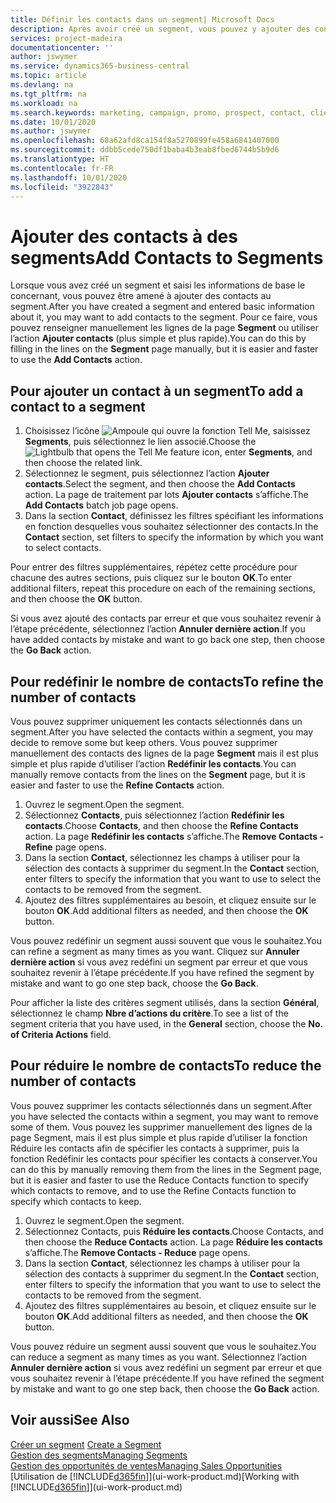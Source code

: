 ```yaml
---
title: Définir les contacts dans un segment| Microsoft Docs
description: Après avoir créé un segment, vous pouvez y ajouter des contacts, par exemple, dans le cadre d’une campagne marketing visant des clients particuliers.
services: project-madeira
documentationcenter: ''
author: jswymer
ms.service: dynamics365-business-central
ms.topic: article
ms.devlang: na
ms.tgt_pltfrm: na
ms.workload: na
ms.search.keywords: marketing, campaign, promo, prospect, contact, client, customer
ms.date: 10/01/2020
ms.author: jswymer
ms.openlocfilehash: 68a62afd8ca154f8a5270899fe458a6841407000
ms.sourcegitcommit: ddbb5cede750df1baba4b3eab8fbed6744b5b9d6
ms.translationtype: HT
ms.contentlocale: fr-FR
ms.lasthandoff: 10/01/2020
ms.locfileid: "3922843"
---
```

# <a name="add-contacts-to-segments"></a><span data-ttu-id="fc1da-103">Ajouter des contacts à des segments</span><span class="sxs-lookup"><span data-stu-id="fc1da-103">Add Contacts to Segments</span></span>
<span data-ttu-id="fc1da-104">Lorsque vous avez créé un segment et saisi les informations de base le concernant, vous pouvez être amené à ajouter des contacts au segment.</span><span class="sxs-lookup"><span data-stu-id="fc1da-104">After you have created a segment and entered basic information about it, you may want to add contacts to the segment.</span></span> <span data-ttu-id="fc1da-105">Pour ce faire, vous pouvez renseigner manuellement les lignes de la page **Segment** ou utiliser l’action **Ajouter contacts** (plus simple et plus rapide).</span><span class="sxs-lookup"><span data-stu-id="fc1da-105">You can do this by filling in the lines on the **Segment** page manually, but it is easier and faster to use the **Add Contacts** action.</span></span>

## <a name="to-add-a-contact-to-a-segment"></a><span data-ttu-id="fc1da-106">Pour ajouter un contact à un segment</span><span class="sxs-lookup"><span data-stu-id="fc1da-106">To add a contact to a segment</span></span>
1. <span data-ttu-id="fc1da-107">Choisissez l’icône ![Ampoule qui ouvre la fonction Tell Me](media/ui-search/search_small.png "Dites-moi ce que vous voulez faire"), saisissez **Segments**, puis sélectionnez le lien associé.</span><span class="sxs-lookup"><span data-stu-id="fc1da-107">Choose the ![Lightbulb that opens the Tell Me feature](media/ui-search/search_small.png "Tell me what you want to do") icon, enter **Segments**, and then choose the related link.</span></span>  
2. <span data-ttu-id="fc1da-108">Sélectionnez le segment, puis sélectionnez l’action **Ajouter contacts**.</span><span class="sxs-lookup"><span data-stu-id="fc1da-108">Select the segment, and then choose the **Add Contacts** action.</span></span> <span data-ttu-id="fc1da-109">La page de traitement par lots **Ajouter contacts** s’affiche.</span><span class="sxs-lookup"><span data-stu-id="fc1da-109">The **Add Contacts** batch job page opens.</span></span>
3. <span data-ttu-id="fc1da-110">Dans la section **Contact**, définissez les filtres spécifiant les informations en fonction desquelles vous souhaitez sélectionner des contacts.</span><span class="sxs-lookup"><span data-stu-id="fc1da-110">In the **Contact** section, set filters to specify the information by which you want to select contacts.</span></span>

<span data-ttu-id="fc1da-111">Pour entrer des filtres supplémentaires, répétez cette procédure pour chacune des autres sections, puis cliquez sur le bouton **OK**.</span><span class="sxs-lookup"><span data-stu-id="fc1da-111">To enter additional filters, repeat this procedure on each of the remaining sections, and then choose the **OK** button.</span></span>

<span data-ttu-id="fc1da-112">Si vous avez ajouté des contacts par erreur et que vous souhaitez revenir à l’étape précédente, sélectionnez l’action **Annuler dernière action**.</span><span class="sxs-lookup"><span data-stu-id="fc1da-112">If you have added contacts by mistake and want to go back one step, then choose the **Go Back** action.</span></span>

## <a name="to-refine-the-number-of-contacts"></a><span data-ttu-id="fc1da-113">Pour redéfinir le nombre de contacts</span><span class="sxs-lookup"><span data-stu-id="fc1da-113">To refine the number of contacts</span></span>
<span data-ttu-id="fc1da-114">Vous pouvez supprimer uniquement les contacts sélectionnés dans un segment.</span><span class="sxs-lookup"><span data-stu-id="fc1da-114">After you have selected the contacts within a segment, you may decide to remove some but keep others.</span></span> <span data-ttu-id="fc1da-115">Vous pouvez supprimer manuellement des contacts des lignes de la page **Segment** mais il est plus simple et plus rapide d’utiliser l’action **Redéfinir les contacts**.</span><span class="sxs-lookup"><span data-stu-id="fc1da-115">You can manually remove contacts from the lines on the **Segment** page, but it is easier and faster to use the **Refine Contacts** action.</span></span>

1. <span data-ttu-id="fc1da-116">Ouvrez le segment.</span><span class="sxs-lookup"><span data-stu-id="fc1da-116">Open the segment.</span></span>
2. <span data-ttu-id="fc1da-117">Sélectionnez **Contacts**, puis sélectionnez l’action **Redéfinir les contacts**.</span><span class="sxs-lookup"><span data-stu-id="fc1da-117">Choose **Contacts**, and then choose the **Refine Contacts** action.</span></span> <span data-ttu-id="fc1da-118">La page **Redéfinir les contacts** s’affiche.</span><span class="sxs-lookup"><span data-stu-id="fc1da-118">The **Remove Contacts - Refine** page opens.</span></span>
3. <span data-ttu-id="fc1da-119">Dans la section **Contact**, sélectionnez les champs à utiliser pour la sélection des contacts à supprimer du segment.</span><span class="sxs-lookup"><span data-stu-id="fc1da-119">In the **Contact** section, enter filters to specify the information that you want to use to select the contacts to be removed from the segment.</span></span>
4. <span data-ttu-id="fc1da-120">Ajoutez des filtres supplémentaires au besoin, et cliquez ensuite sur le bouton **OK**.</span><span class="sxs-lookup"><span data-stu-id="fc1da-120">Add additional filters as needed, and then choose the **OK** button.</span></span>

<span data-ttu-id="fc1da-121">Vous pouvez redéfinir un segment aussi souvent que vous le souhaitez.</span><span class="sxs-lookup"><span data-stu-id="fc1da-121">You can refine a segment as many times as you want.</span></span> <span data-ttu-id="fc1da-122">Cliquez sur **Annuler dernière action** si vous avez redéfini un segment par erreur et que vous souhaitez revenir à l’étape précédente.</span><span class="sxs-lookup"><span data-stu-id="fc1da-122">If you have refined the segment by mistake and want to go one step back, choose the **Go Back**.</span></span>

<span data-ttu-id="fc1da-123">Pour afficher la liste des critères segment utilisés, dans la section **Général**, sélectionnez le champ **Nbre d’actions du critère**.</span><span class="sxs-lookup"><span data-stu-id="fc1da-123">To see a list of the segment criteria that you have used, in the **General** section, choose the **No. of Criteria Actions** field.</span></span>

## <a name="to-reduce-the-number-of-contacts"></a><span data-ttu-id="fc1da-124">Pour réduire le nombre de contacts</span><span class="sxs-lookup"><span data-stu-id="fc1da-124">To reduce the number of contacts</span></span>
<span data-ttu-id="fc1da-125">Vous pouvez supprimer les contacts sélectionnés dans un segment.</span><span class="sxs-lookup"><span data-stu-id="fc1da-125">After you have selected the contacts within a segment, you may want to remove some of them.</span></span> <span data-ttu-id="fc1da-126">Vous pouvez les supprimer manuellement des lignes de la page Segment, mais il est plus simple et plus rapide d’utiliser la fonction Réduire les contacts afin de spécifier les contacts à supprimer, puis la fonction Redéfinir les contacts pour spécifier les contacts à conserver.</span><span class="sxs-lookup"><span data-stu-id="fc1da-126">You can do this by manually removing them from the lines in the Segment page, but it is easier and faster to use the Reduce Contacts function to specify which contacts to remove, and to use the Refine Contacts function to specify which contacts to keep.</span></span>

1. <span data-ttu-id="fc1da-127">Ouvrez le segment.</span><span class="sxs-lookup"><span data-stu-id="fc1da-127">Open the segment.</span></span>
2. <span data-ttu-id="fc1da-128">Sélectionnez Contacts, puis **Réduire les contacts**.</span><span class="sxs-lookup"><span data-stu-id="fc1da-128">Choose Contacts, and then choose the **Reduce Contacts** action.</span></span> <span data-ttu-id="fc1da-129">La page **Réduire les contacts** s’affiche.</span><span class="sxs-lookup"><span data-stu-id="fc1da-129">The **Remove Contacts - Reduce** page opens.</span></span>
3. <span data-ttu-id="fc1da-130">Dans la section **Contact**, sélectionnez les champs à utiliser pour la sélection des contacts à supprimer du segment.</span><span class="sxs-lookup"><span data-stu-id="fc1da-130">In the **Contact** section, enter filters to specify the information that you want to use to select the contacts to be removed from the segment.</span></span>
4. <span data-ttu-id="fc1da-131">Ajoutez des filtres supplémentaires au besoin, et cliquez ensuite sur le bouton **OK**.</span><span class="sxs-lookup"><span data-stu-id="fc1da-131">Add additional filters as needed, and then choose the **OK** button.</span></span>

<span data-ttu-id="fc1da-132">Vous pouvez réduire un segment aussi souvent que vous le souhaitez.</span><span class="sxs-lookup"><span data-stu-id="fc1da-132">You can reduce a segment as many times as you want.</span></span> <span data-ttu-id="fc1da-133">Sélectionnez l’action **Annuler dernière action** si vous avez redéfini un segment par erreur et que vous souhaitez revenir à l’étape précédente.</span><span class="sxs-lookup"><span data-stu-id="fc1da-133">If you have refined the segment by mistake and want to go one step back, then choose the **Go Back** action.</span></span>

## <a name="see-also"></a><span data-ttu-id="fc1da-134">Voir aussi</span><span class="sxs-lookup"><span data-stu-id="fc1da-134">See Also</span></span>
<span data-ttu-id="fc1da-135">[Créer un segment](marketing-how-create-segment.md) </span><span class="sxs-lookup"><span data-stu-id="fc1da-135">[Create a Segment](marketing-how-create-segment.md) </span></span>  
[<span data-ttu-id="fc1da-136">Gestion des segments</span><span class="sxs-lookup"><span data-stu-id="fc1da-136">Managing Segments</span></span>](marketing-segments.md)  
[<span data-ttu-id="fc1da-137">Gestion des opportunités de ventes</span><span class="sxs-lookup"><span data-stu-id="fc1da-137">Managing Sales Opportunities</span></span>](marketing-manage-sales-opportunities.md)  
<span data-ttu-id="fc1da-138">[Utilisation de [!INCLUDE[d365fin](includes/d365fin_md.md)]](ui-work-product.md)</span><span class="sxs-lookup"><span data-stu-id="fc1da-138">[Working with [!INCLUDE[d365fin](includes/d365fin_md.md)]](ui-work-product.md)</span></span>  

